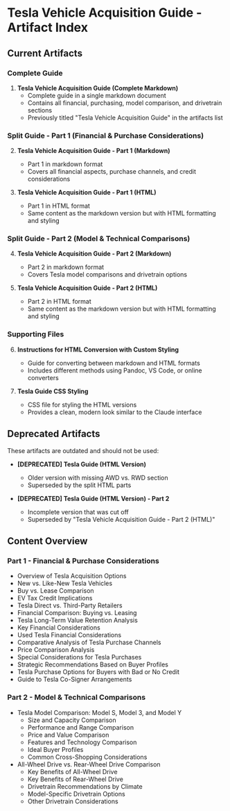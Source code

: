 # Tesla Vehicle Acquisition Guide - Artifact Index

## Current Artifacts

### Complete Guide
1. **Tesla Vehicle Acquisition Guide (Complete Markdown)**
   - Complete guide in a single markdown document
   - Contains all financial, purchasing, model comparison, and drivetrain sections
   - Previously titled "Tesla Vehicle Acquisition Guide" in the artifacts list

### Split Guide - Part 1 (Financial & Purchase Considerations)
2. **Tesla Vehicle Acquisition Guide - Part 1 (Markdown)**
   - Part 1 in markdown format
   - Covers all financial aspects, purchase channels, and credit considerations

3. **Tesla Vehicle Acquisition Guide - Part 1 (HTML)**
   - Part 1 in HTML format
   - Same content as the markdown version but with HTML formatting and styling

### Split Guide - Part 2 (Model & Technical Comparisons)
4. **Tesla Vehicle Acquisition Guide - Part 2 (Markdown)**
   - Part 2 in markdown format
   - Covers Tesla model comparisons and drivetrain options

5. **Tesla Vehicle Acquisition Guide - Part 2 (HTML)**
   - Part 2 in HTML format
   - Same content as the markdown version but with HTML formatting and styling

### Supporting Files
6. **Instructions for HTML Conversion with Custom Styling**
   - Guide for converting between markdown and HTML formats
   - Includes different methods using Pandoc, VS Code, or online converters

7. **Tesla Guide CSS Styling**
   - CSS file for styling the HTML versions
   - Provides a clean, modern look similar to the Claude interface

## Deprecated Artifacts
These artifacts are outdated and should not be used:

- **[DEPRECATED] Tesla Guide (HTML Version)**
   - Older version with missing AWD vs. RWD section
   - Superseded by the split HTML parts

- **[DEPRECATED] Tesla Guide (HTML Version) - Part 2**
   - Incomplete version that was cut off
   - Superseded by "Tesla Vehicle Acquisition Guide - Part 2 (HTML)"

## Content Overview

### Part 1 - Financial & Purchase Considerations
- Overview of Tesla Acquisition Options
- New vs. Like-New Tesla Vehicles
- Buy vs. Lease Comparison
- EV Tax Credit Implications
- Tesla Direct vs. Third-Party Retailers
- Financial Comparison: Buying vs. Leasing
- Tesla Long-Term Value Retention Analysis
- Key Financial Considerations
- Used Tesla Financial Considerations
- Comparative Analysis of Tesla Purchase Channels
- Price Comparison Analysis
- Special Considerations for Tesla Purchases
- Strategic Recommendations Based on Buyer Profiles
- Tesla Purchase Options for Buyers with Bad or No Credit
- Guide to Tesla Co-Signer Arrangements

### Part 2 - Model & Technical Comparisons
- Tesla Model Comparison: Model S, Model 3, and Model Y
  - Size and Capacity Comparison
  - Performance and Range Comparison
  - Price and Value Comparison
  - Features and Technology Comparison
  - Ideal Buyer Profiles
  - Common Cross-Shopping Considerations
- All-Wheel Drive vs. Rear-Wheel Drive Comparison
  - Key Benefits of All-Wheel Drive
  - Key Benefits of Rear-Wheel Drive
  - Drivetrain Recommendations by Climate
  - Model-Specific Drivetrain Options
  - Other Drivetrain Considerations
